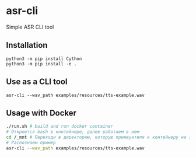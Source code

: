# asr-cli
Simple ASR CLI tool

## Installation
```
python3 -m pip install Cython
python3 -m pip install -e .
```
## Use as a CLI tool
```
asr-cli --wav_path examples/resources/tts-example.wav
```

## Usage with Docker
```bash
./run.sh # build and run docker container
# Откроется bash в контейнере, далее работаем в нем
cd /_mnt # Переходи в директорию, которую примаунтили к контейнеру на запуске
# Распознаем пример
asr-cli --wav_path examples/resources/tts-example.wav
```
